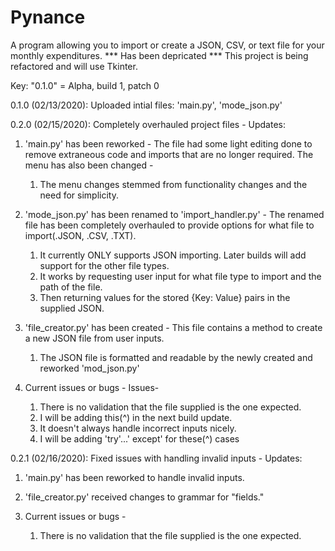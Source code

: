 # Pynance
A program allowing you to import or create a JSON, CSV, or text file for your monthly expenditures. 
*** Has been depricated *** This project is being refactored and will use Tkinter.

Key: "0.1.0" = Alpha, build 1, patch 0

0.1.0 (02/13/2020): Uploaded intial files: 
  'main.py', 'mode_json.py'
  
0.2.0 (02/15/2020): Completely overhauled project files -
  Updates: 
1.  'main.py' has been reworked - 
  The file had some light editing done to remove extraneous code and imports that are no longer required. 
  The menu has also been changed -
    1. The menu changes stemmed from functionality changes and the need for simplicity.

2. 'mode_json.py' has been renamed to 'import_handler.py' - 
  The renamed file has been completely overhauled to provide options for what file to import(.JSON, .CSV, .TXT).
    1. It currently ONLY supports JSON importing. Later builds will add support for the other file types.
    2. It works by requesting user input for what file type to import and the path of the file. 
    3. Then returning values for the stored {Key: Value} pairs in the supplied JSON. 

3.  'file_creator.py' has been created -
  This file contains a method to create a new JSON file from user inputs. 
    1. The JSON file is formatted and readable by the newly created and reworked 'mod_json.py' 

4. Current issues or bugs -
  Issues- 
    1. There is no validation that the file supplied is the one expected. 
     1. I will be adding this(^) in the next build update. 
    2. It doesn't always handle incorrect inputs nicely. 
     1. I will be adding 'try'...' except' for these(^) cases
     
0.2.1 (02/16/2020): Fixed issues with handling invalid inputs - Updates:
1. 'main.py' has been reworked to handle invalid inputs.

2. 'file_creator.py' received changes to grammar for "fields."

3. Current issues or bugs - 
    1. There is no validation that the file supplied is the one expected.

